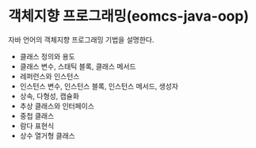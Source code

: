 # 객체지향 프로그래밍(eomcs-java-oop)
자바 언어의 객체지향 프로그래밍 기법을 설명한다.
- 클래스 정의와 용도
- 클래스 변수, 스태틱 블록, 클래스 메서드
- 레퍼런스와 인스턴스
- 인스턴스 변수, 인스턴스 블록, 인스턴스 메서드, 생성자
- 상속, 다형성, 캡슐화
- 추상 클래스와 인터페이스
- 중첩 클래스
- 람다 표현식 
- 상수 열거형 클래스
